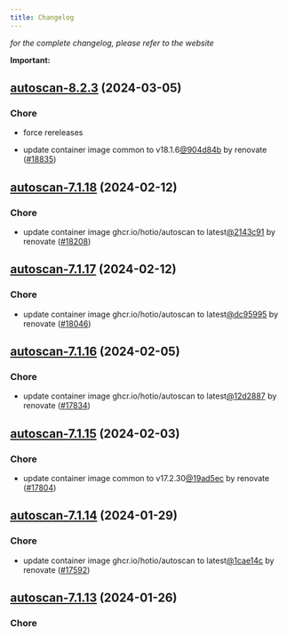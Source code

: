 ```yaml
---
title: Changelog
---
```



*for the complete changelog, please refer to the website*

**Important:**


## [autoscan-8.2.3](https://github.com/truecharts/charts/compare/autoscan-8.2.1...autoscan-8.2.3) (2024-03-05)

### Chore



- force rereleases

- update container image common to v18.1.6[@904d84b](https://github.com/904d84b) by renovate ([#18835](https://github.com/truecharts/charts/issues/18835))

































## [autoscan-7.1.18](https://github.com/truecharts/charts/compare/autoscan-7.1.17...autoscan-7.1.18) (2024-02-12)

### Chore



- update container image ghcr.io/hotio/autoscan to latest[@2143c91](https://github.com/2143c91) by renovate ([#18208](https://github.com/truecharts/charts/issues/18208))


## [autoscan-7.1.17](https://github.com/truecharts/charts/compare/autoscan-7.1.16...autoscan-7.1.17) (2024-02-12)

### Chore



- update container image ghcr.io/hotio/autoscan to latest[@dc95995](https://github.com/dc95995) by renovate ([#18046](https://github.com/truecharts/charts/issues/18046))


## [autoscan-7.1.16](https://github.com/truecharts/charts/compare/autoscan-7.1.15...autoscan-7.1.16) (2024-02-05)

### Chore



- update container image ghcr.io/hotio/autoscan to latest[@12d2887](https://github.com/12d2887) by renovate ([#17834](https://github.com/truecharts/charts/issues/17834))


## [autoscan-7.1.15](https://github.com/truecharts/charts/compare/autoscan-7.1.14...autoscan-7.1.15) (2024-02-03)

### Chore



- update container image common to v17.2.30[@19ad5ec](https://github.com/19ad5ec) by renovate ([#17804](https://github.com/truecharts/charts/issues/17804))


## [autoscan-7.1.14](https://github.com/truecharts/charts/compare/autoscan-7.1.13...autoscan-7.1.14) (2024-01-29)

### Chore



- update container image ghcr.io/hotio/autoscan to latest[@1cae14c](https://github.com/1cae14c) by renovate ([#17592](https://github.com/truecharts/charts/issues/17592))


## [autoscan-7.1.13](https://github.com/truecharts/charts/compare/autoscan-7.1.12...autoscan-7.1.13) (2024-01-26)

### Chore